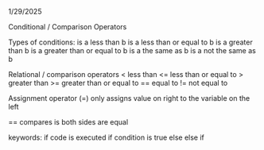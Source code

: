 1/29/2025

Conditional / Comparison Operators

Types of conditions:
    is a less than b
    is a less than or equal to b
    is a greater than b
    is a greater than or equal to b
    is a the same as b
    is a not the same as b

Relational / comparison operators
    < less than
    <= less than or equal to
    > greater than
    >= greater than or equal to
    == equal to
    != not equal to

Assignment operator (=) only assigns value on right to the variable on the left

== compares is both sides are equal 

keywords:
    if
        code is executed if condition is true
    else
    else if